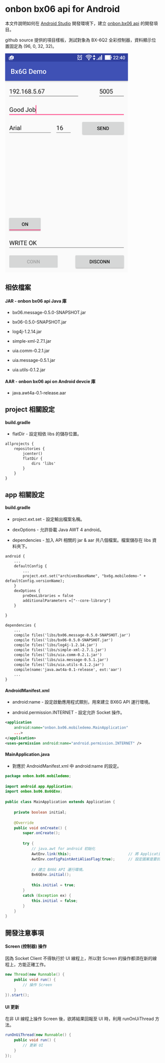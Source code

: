 onbon bx06 api for Android
=====================

本文件說明如何在 [Android Studio](https://developer.android.com/studio/index.html) 開發環境下，建立 [onbon.bx06 api](https://github.com/api2doc/onbon.bx06.api) 的開發項目。

github source 提供的項目樣板，測試對象為 BX-6Q2 全彩控制器，資料顯示位置固定為 (96, 0, 32, 32)。

<img src="images/screenshot1.png" alt="Sample" width="400" />

## 相依檔案

#### JAR - onbon bx06 api Java 庫
* bx06.message-0.5.0-SNAPSHOT.jar

* bx06-0.5.0-SNAPSHOT.jar

* log4j-1.2.14.jar

* simple-xml-2.7.1.jar

* uia.comm-0.2.1.jar

* uia.message-0.5.1.jar

* uia.utils-0.1.2.jar

#### AAR - onbon bx06 api on Android devcie 庫
* java.awt4a-0.1-release.aar

## project 相關設定

#### build.gradle

* flatDir - 設定相依 libs 的儲存位置。

```
allprojects {
    repositories {
        jcenter()
        flatDir {
            dirs 'libs'
        }
    }
}
```

## app 相關設定

#### build.gradle

* project.ext.set - 設定輸出檔案名稱。

* dexOptions - 允許掛載 Java AWT 4 android。

* dependencies - 加入 API 相關的 jar & aar 共八個檔案。檔案儲存在 libs 資料夾下。


```
android {
    ...
    defaultConfig {
        ...
        project.ext.set("archivesBaseName", "bx6g.mobiledemo-" + defaultConfig.versionName);
    }
    dexOptions {
        preDexLibraries = false
        additionalParameters =["--core-library"]
    }

}

dependencies {
    ...
    compile files('libs/bx06.message-0.5.0-SNAPSHOT.jar')
    compile files('libs/bx06-0.5.0-SNAPSHOT.jar')
    compile files('libs/log4j-1.2.14.jar')
    compile files('libs/simple-xml-2.7.1.jar')
    compile files('libs/uia.comm-0.2.1.jar')
    compile files('libs/uia.message-0.5.1.jar')
    compile files('libs/uia.utils-0.1.2.jar')
    compile(name:'java.awt4a-0.1-release', ext:'aar')
    ...
}

```

#### AndroidManifest.xml

* android:name - 設定啟動應用程式類別，用來建立 BX6G API 運行環境。

* android.permission.INTERNET - 設定允許 Socket 操作。

``` XML
<application
    android:name="onbon.bx06.mobiledemo.MainApplication"
    ...>
</application>
<uses-permission android:name="android.permission.INTERNET" />
```


#### MainApplication.java

* 對應於 AndroidManifest.xml 中 android:name 的設定。

``` Java
package onbon.bx06.mobiledemo;

import android.app.Application;
import onbon.bx06.Bx6GEnv;

public class MainApplication extends Application {

    private boolean initial;

    @Override
    public void onCreate() {
        super.onCreate();

        try {
            // java.awt for android 初始化
            AwtEnv.link(this);                          // 將 Application 與 AWT 連結
            AwtEnv.configPaintAntiAliasFlag(true);      // 設定圖案是要抗鋸齒。

            // 建立 BX6G API 運行環境。
            Bx6GEnv.initial();

            this.initial = true;
        }
        catch (Exception ex) {
            this.initial = false;
        }
    }
}
```

## 開發注意事項

#### Screen (控制器) 操作
因為 Socket Client 不得執行於 UI 線程上，所以對 Screen 的操作都須在新的線程上，方能正確工作。
``` Java
new Thread(new Runnable() {
    public void run() {
        // 操作 Screen
    }
}).start();
```

#### UI 更新
在非 UI 線程上操作 Screen 後，欲將結果回報至 UI 時，利用 runOnUiThread 方法。
``` Java
runOnUiThread(new Runnable() {
    public void run() {
        // 更新 UI
    }
});
```
